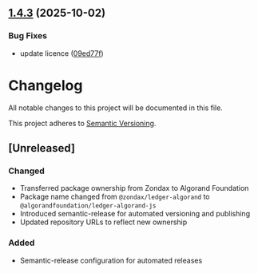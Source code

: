 ## [1.4.3](https://github.com/algorandfoundation/ledger-algorand-js/compare/v1.4.2...v1.4.3) (2025-10-02)


### Bug Fixes

* update licence ([09ed77f](https://github.com/algorandfoundation/ledger-algorand-js/commit/09ed77f2a5152590ca8817a29f478f5686f0eb33))

# Changelog

All notable changes to this project will be documented in this file.

This project adheres to [Semantic Versioning](https://semver.org/spec/v2.0.0.html).

## [Unreleased]

### Changed
- Transferred package ownership from Zondax to Algorand Foundation
- Package name changed from `@zondax/ledger-algorand` to `@algorandfoundation/ledger-algorand-js`
- Introduced semantic-release for automated versioning and publishing
- Updated repository URLs to reflect new ownership

### Added
- Semantic-release configuration for automated releases
